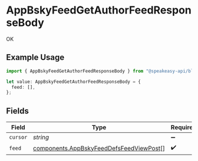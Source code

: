 # AppBskyFeedGetAuthorFeedResponseBody

OK

## Example Usage

```typescript
import { AppBskyFeedGetAuthorFeedResponseBody } from "@speakeasy-api/bluesky/models/operations";

let value: AppBskyFeedGetAuthorFeedResponseBody = {
  feed: [],
};
```

## Fields

| Field                                                                                              | Type                                                                                               | Required                                                                                           | Description                                                                                        |
| -------------------------------------------------------------------------------------------------- | -------------------------------------------------------------------------------------------------- | -------------------------------------------------------------------------------------------------- | -------------------------------------------------------------------------------------------------- |
| `cursor`                                                                                           | *string*                                                                                           | :heavy_minus_sign:                                                                                 | N/A                                                                                                |
| `feed`                                                                                             | [components.AppBskyFeedDefsFeedViewPost](../../models/components/appbskyfeeddefsfeedviewpost.md)[] | :heavy_check_mark:                                                                                 | N/A                                                                                                |